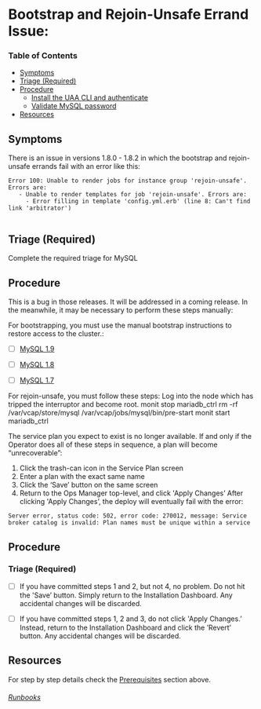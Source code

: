 # Bootstrap and Rejoin-Unsafe Errand Issue:

<!-- @TODO https://www.pivotaltracker.com/n/projects/1968443/stories/141294911 -->

### Table of Contents
- [Symptoms](#Symptoms)
- [Triage (Required)](#triage)
- [Procedure](#procedure)
  - [Install the UAA CLI and authenticate](#bootsrap-mysql)
  - [Validate MySQL password](#validate-mysql-password)
- [Resources](#resources)

## Symptoms
There is an issue in versions 1.8.0 - 1.8.2 in which the bootstrap and rejoin-unsafe errands fail with an error like this:
```
Error 100: Unable to render jobs for instance group 'rejoin-unsafe'. Errors are:
   - Unable to render templates for job 'rejoin-unsafe'. Errors are:
     - Error filling in template 'config.yml.erb' (line 8: Can't find link 'arbitrator')
     
```

## Triage (Required)

 Complete the required triage for MySQL

## Procedure
This is a bug in those releases. It will be addressed in a coming release. In the meanwhile, it may be necessary to perform these steps manually:

For bootstrapping, you must use the manual bootstrap instructions to restore access to the cluster.:
  - [ ] [MySQL 1.9](http://docs.pivotal.io/p-mysql/1-9/bootstrapping.html#manual-bootstrap)
  - [ ] [MySQL 1.8](http://docs.pivotal.io/p-mysql/1-8/bootstrapping.html#manual-bootstrap)
  - [ ] [MySQL 1.7](http://docs.pivotal.io/p-mysql/1-7/bootstrapping.html#manual-bootstrap)



For rejoin-unsafe, you must follow these steps:
Log into the node which has tripped the interruptor and become root.
monit stop mariadb_ctrl
rm -rf /var/vcap/store/mysql
/var/vcap/jobs/mysql/bin/pre-start
monit start mariadb_ctrl





The service plan you expect to exist is no longer available. If and only if the Operator does all of these steps in sequence, a plan will become “unrecoverable”:
  1. Click the trash-can icon in the Service Plan screen
  2. Enter a plan with the exact same name
  3. Click the ‘Save’ button on the same screen
  4. Return to the Ops Manager top-level, and click 'Apply Changes’
After clicking 'Apply Changes’, the deploy will eventually fail with the error:
```
Server error, status code: 502, error code: 270012, message: Service broker catalog is invalid: Plan names must be unique within a service
```

## Procedure

### Triage (Required)
  - [ ] If you have committed steps 1 and 2, but not 4, no problem. Do not hit the 'Save’ button. Simply return to the Installation Dashboard. Any accidental changes will be discarded.
  - [ ] If you have committed steps 1, 2 and 3, do not click 'Apply Changes.’ Instead, return to the Installation Dashboard and click the ’Revert’ button. Any accidental changes will be discarded.
  

## Resources
For step by step details check the [Prerequisites](#prerequisites) section above.

















###### [Runbooks](../Runbook.md)
